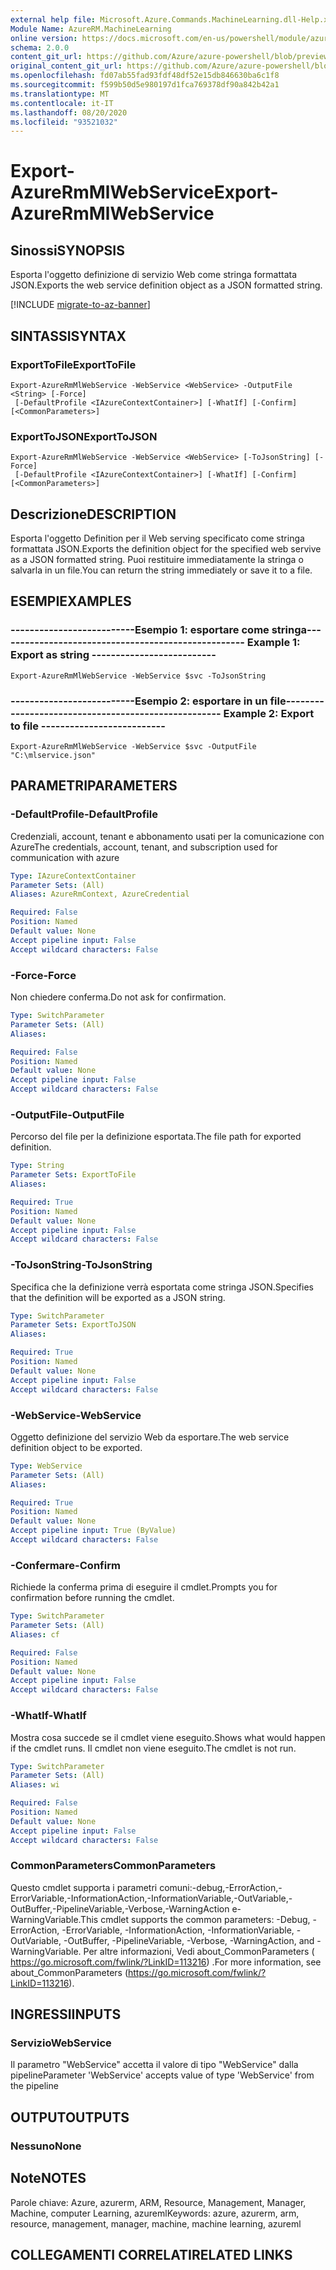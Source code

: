 ```yaml
---
external help file: Microsoft.Azure.Commands.MachineLearning.dll-Help.xml
Module Name: AzureRM.MachineLearning
online version: https://docs.microsoft.com/en-us/powershell/module/azurerm.machinelearning/export-azurermmlwebservice
schema: 2.0.0
content_git_url: https://github.com/Azure/azure-powershell/blob/preview/src/ResourceManager/MachineLearning/Commands.MachineLearning/help/Export-AzureRmMlWebService.md
original_content_git_url: https://github.com/Azure/azure-powershell/blob/preview/src/ResourceManager/MachineLearning/Commands.MachineLearning/help/Export-AzureRmMlWebService.md
ms.openlocfilehash: fd07ab55fad93fdf48df52e15db846630ba6c1f8
ms.sourcegitcommit: f599b50d5e980197d1fca769378df90a842b42a1
ms.translationtype: MT
ms.contentlocale: it-IT
ms.lasthandoff: 08/20/2020
ms.locfileid: "93521032"
---
```

# <span data-ttu-id="934ff-101">Export-AzureRmMlWebService</span><span class="sxs-lookup"><span data-stu-id="934ff-101">Export-AzureRmMlWebService</span></span>

## <span data-ttu-id="934ff-102">Sinossi</span><span class="sxs-lookup"><span data-stu-id="934ff-102">SYNOPSIS</span></span>
<span data-ttu-id="934ff-103">Esporta l'oggetto definizione di servizio Web come stringa formattata JSON.</span><span class="sxs-lookup"><span data-stu-id="934ff-103">Exports the web service definition object as a JSON formatted string.</span></span>

[!INCLUDE [migrate-to-az-banner](../../includes/migrate-to-az-banner.md)]

## <span data-ttu-id="934ff-104">SINTASSI</span><span class="sxs-lookup"><span data-stu-id="934ff-104">SYNTAX</span></span>

### <span data-ttu-id="934ff-105">ExportToFile</span><span class="sxs-lookup"><span data-stu-id="934ff-105">ExportToFile</span></span>
```
Export-AzureRmMlWebService -WebService <WebService> -OutputFile <String> [-Force]
 [-DefaultProfile <IAzureContextContainer>] [-WhatIf] [-Confirm] [<CommonParameters>]
```

### <span data-ttu-id="934ff-106">ExportToJSON</span><span class="sxs-lookup"><span data-stu-id="934ff-106">ExportToJSON</span></span>
```
Export-AzureRmMlWebService -WebService <WebService> [-ToJsonString] [-Force]
 [-DefaultProfile <IAzureContextContainer>] [-WhatIf] [-Confirm] [<CommonParameters>]
```

## <span data-ttu-id="934ff-107">Descrizione</span><span class="sxs-lookup"><span data-stu-id="934ff-107">DESCRIPTION</span></span>
<span data-ttu-id="934ff-108">Esporta l'oggetto Definition per il Web serving specificato come stringa formattata JSON.</span><span class="sxs-lookup"><span data-stu-id="934ff-108">Exports the definition object for the specified web servive as a JSON formatted string.</span></span>
<span data-ttu-id="934ff-109">Puoi restituire immediatamente la stringa o salvarla in un file.</span><span class="sxs-lookup"><span data-stu-id="934ff-109">You can return the string immediately or save it to a file.</span></span>

## <span data-ttu-id="934ff-110">ESEMPI</span><span class="sxs-lookup"><span data-stu-id="934ff-110">EXAMPLES</span></span>

### <span data-ttu-id="934ff-111">--------------------------Esempio 1: esportare come stringa--------------------------</span><span class="sxs-lookup"><span data-stu-id="934ff-111">--------------------------  Example 1: Export as string  --------------------------</span></span>
```
Export-AzureRmMlWebService -WebService $svc -ToJsonString
```

### <span data-ttu-id="934ff-112">--------------------------Esempio 2: esportare in un file--------------------------</span><span class="sxs-lookup"><span data-stu-id="934ff-112">--------------------------  Example 2: Export to file  --------------------------</span></span>
```
Export-AzureRmMlWebService -WebService $svc -OutputFile "C:\mlservice.json"
```

## <span data-ttu-id="934ff-113">PARAMETRI</span><span class="sxs-lookup"><span data-stu-id="934ff-113">PARAMETERS</span></span>

### <span data-ttu-id="934ff-114">-DefaultProfile</span><span class="sxs-lookup"><span data-stu-id="934ff-114">-DefaultProfile</span></span>
<span data-ttu-id="934ff-115">Credenziali, account, tenant e abbonamento usati per la comunicazione con Azure</span><span class="sxs-lookup"><span data-stu-id="934ff-115">The credentials, account, tenant, and subscription used for communication with azure</span></span>

```yaml
Type: IAzureContextContainer
Parameter Sets: (All)
Aliases: AzureRmContext, AzureCredential

Required: False
Position: Named
Default value: None
Accept pipeline input: False
Accept wildcard characters: False
```

### <span data-ttu-id="934ff-116">-Force</span><span class="sxs-lookup"><span data-stu-id="934ff-116">-Force</span></span>
<span data-ttu-id="934ff-117">Non chiedere conferma.</span><span class="sxs-lookup"><span data-stu-id="934ff-117">Do not ask for confirmation.</span></span>

```yaml
Type: SwitchParameter
Parameter Sets: (All)
Aliases: 

Required: False
Position: Named
Default value: None
Accept pipeline input: False
Accept wildcard characters: False
```

### <span data-ttu-id="934ff-118">-OutputFile</span><span class="sxs-lookup"><span data-stu-id="934ff-118">-OutputFile</span></span>
<span data-ttu-id="934ff-119">Percorso del file per la definizione esportata.</span><span class="sxs-lookup"><span data-stu-id="934ff-119">The file path for exported definition.</span></span>

```yaml
Type: String
Parameter Sets: ExportToFile
Aliases: 

Required: True
Position: Named
Default value: None
Accept pipeline input: False
Accept wildcard characters: False
```

### <span data-ttu-id="934ff-120">-ToJsonString</span><span class="sxs-lookup"><span data-stu-id="934ff-120">-ToJsonString</span></span>
<span data-ttu-id="934ff-121">Specifica che la definizione verrà esportata come stringa JSON.</span><span class="sxs-lookup"><span data-stu-id="934ff-121">Specifies that the definition will be exported as a JSON string.</span></span>

```yaml
Type: SwitchParameter
Parameter Sets: ExportToJSON
Aliases: 

Required: True
Position: Named
Default value: None
Accept pipeline input: False
Accept wildcard characters: False
```

### <span data-ttu-id="934ff-122">-WebService</span><span class="sxs-lookup"><span data-stu-id="934ff-122">-WebService</span></span>
<span data-ttu-id="934ff-123">Oggetto definizione del servizio Web da esportare.</span><span class="sxs-lookup"><span data-stu-id="934ff-123">The web service definition object to be exported.</span></span>

```yaml
Type: WebService
Parameter Sets: (All)
Aliases: 

Required: True
Position: Named
Default value: None
Accept pipeline input: True (ByValue)
Accept wildcard characters: False
```

### <span data-ttu-id="934ff-124">-Confermare</span><span class="sxs-lookup"><span data-stu-id="934ff-124">-Confirm</span></span>
<span data-ttu-id="934ff-125">Richiede la conferma prima di eseguire il cmdlet.</span><span class="sxs-lookup"><span data-stu-id="934ff-125">Prompts you for confirmation before running the cmdlet.</span></span>

```yaml
Type: SwitchParameter
Parameter Sets: (All)
Aliases: cf

Required: False
Position: Named
Default value: None
Accept pipeline input: False
Accept wildcard characters: False
```

### <span data-ttu-id="934ff-126">-WhatIf</span><span class="sxs-lookup"><span data-stu-id="934ff-126">-WhatIf</span></span>
<span data-ttu-id="934ff-127">Mostra cosa succede se il cmdlet viene eseguito.</span><span class="sxs-lookup"><span data-stu-id="934ff-127">Shows what would happen if the cmdlet runs.</span></span>
<span data-ttu-id="934ff-128">Il cmdlet non viene eseguito.</span><span class="sxs-lookup"><span data-stu-id="934ff-128">The cmdlet is not run.</span></span>

```yaml
Type: SwitchParameter
Parameter Sets: (All)
Aliases: wi

Required: False
Position: Named
Default value: None
Accept pipeline input: False
Accept wildcard characters: False
```

### <span data-ttu-id="934ff-129">CommonParameters</span><span class="sxs-lookup"><span data-stu-id="934ff-129">CommonParameters</span></span>
<span data-ttu-id="934ff-130">Questo cmdlet supporta i parametri comuni:-debug,-ErrorAction,-ErrorVariable,-InformationAction,-InformationVariable,-OutVariable,-OutBuffer,-PipelineVariable,-Verbose,-WarningAction e-WarningVariable.</span><span class="sxs-lookup"><span data-stu-id="934ff-130">This cmdlet supports the common parameters: -Debug, -ErrorAction, -ErrorVariable, -InformationAction, -InformationVariable, -OutVariable, -OutBuffer, -PipelineVariable, -Verbose, -WarningAction, and -WarningVariable.</span></span> <span data-ttu-id="934ff-131">Per altre informazioni, Vedi about_CommonParameters ( https://go.microsoft.com/fwlink/?LinkID=113216) .</span><span class="sxs-lookup"><span data-stu-id="934ff-131">For more information, see about_CommonParameters (https://go.microsoft.com/fwlink/?LinkID=113216).</span></span>

## <span data-ttu-id="934ff-132">INGRESSI</span><span class="sxs-lookup"><span data-stu-id="934ff-132">INPUTS</span></span>

### <span data-ttu-id="934ff-133">Servizio</span><span class="sxs-lookup"><span data-stu-id="934ff-133">WebService</span></span>
<span data-ttu-id="934ff-134">Il parametro "WebService" accetta il valore di tipo "WebService" dalla pipeline</span><span class="sxs-lookup"><span data-stu-id="934ff-134">Parameter 'WebService' accepts value of type 'WebService' from the pipeline</span></span>

## <span data-ttu-id="934ff-135">OUTPUT</span><span class="sxs-lookup"><span data-stu-id="934ff-135">OUTPUTS</span></span>

### <span data-ttu-id="934ff-136">Nessuno</span><span class="sxs-lookup"><span data-stu-id="934ff-136">None</span></span>

## <span data-ttu-id="934ff-137">Note</span><span class="sxs-lookup"><span data-stu-id="934ff-137">NOTES</span></span>
<span data-ttu-id="934ff-138">Parole chiave: Azure, azurerm, ARM, Resource, Management, Manager, Machine, computer Learning, azureml</span><span class="sxs-lookup"><span data-stu-id="934ff-138">Keywords: azure, azurerm, arm, resource, management, manager, machine, machine learning, azureml</span></span>

## <span data-ttu-id="934ff-139">COLLEGAMENTI CORRELATI</span><span class="sxs-lookup"><span data-stu-id="934ff-139">RELATED LINKS</span></span>

